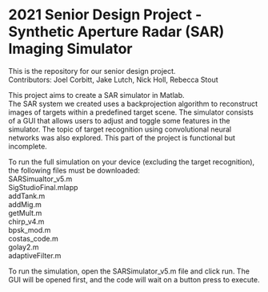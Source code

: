 # 2021 Senior Design Project - Synthetic Aperture Radar (SAR) Imaging Simulator
This is the repository for our senior design project.  
Contributors: Joel Corbitt, Jake Lutch, Nick Holl, Rebecca Stout  
  
This project aims to create a SAR simulator in Matlab.  
The SAR system we created uses a backprojection algorithm to reconstruct images of targets within a predefined target scene. The simulator consists of a GUI that allows users 
to adjust and toggle some features in the simulator. The topic of target recognition using convolutional neural networks was also explored. This part of the project is functional 
but incomplete.  
  
To run the full simulation on your device (excluding the target recognition), the following files must be downloaded:  
SARSimualtor_v5.m  
SigStudioFinal.mlapp  
addTank.m  
addMig.m  
getMult.m  
chirp_v4.m  
bpsk_mod.m  
costas_code.m  
golay2.m  
adaptiveFilter.m  
  
To run the simulation, open the SARSimulator_v5.m file and click run. The GUI will be opened first, and the code will wait on a button press to execute. 
